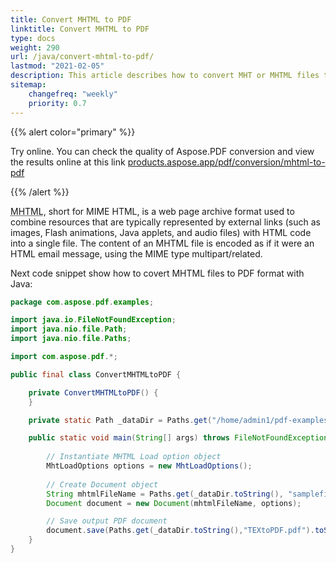 ```yaml
---
title: Convert MHTML to PDF 
linktitle: Convert MHTML to PDF 
type: docs
weight: 290
url: /java/convert-mhtml-to-pdf/
lastmod: "2021-02-05"
description: This article describes how to convert MHT or MHTML files to PDF format programmatically with Aspose.PDF for Java.
sitemap:
    changefreq: "weekly"
    priority: 0.7
---
```


{{% alert color="primary" %}}

Try online. You can check the quality of Aspose.PDF conversion and view the results online at this link [products.aspose.app/pdf/conversion/mhtml-to-pdf](https://products.aspose.app/pdf/conversion/mhtml-to-pdf)

{{% /alert %}}

<abbr title="MIME encapsulation of aggregate HTML documents">MHTML</abbr>, short for MIME HTML, is a web page archive format used to combine resources that are typically represented by external links (such as images, Flash animations, Java applets, and audio files) with HTML code into a single file. The content of an MHTML file is encoded as if it were an HTML email message, using the MIME type multipart/related.

Next code snippet show how to covert MHTML files to PDF format with Java:

```java
package com.aspose.pdf.examples;

import java.io.FileNotFoundException;
import java.nio.file.Path;
import java.nio.file.Paths;

import com.aspose.pdf.*;

public final class ConvertMHTMLtoPDF {

    private ConvertMHTMLtoPDF() {
    }

    private static Path _dataDir = Paths.get("/home/admin1/pdf-examples/Samples");

    public static void main(String[] args) throws FileNotFoundException {
        
        // Instantiate MHTML Load option object
        MhtLoadOptions options = new MhtLoadOptions();
        
        // Create Document object
        String mhtmlFileName = Paths.get(_dataDir.toString(), "samplefile.mhtml").toString();
        Document document = new Document(mhtmlFileName, options);

        // Save output PDF document
        document.save(Paths.get(_dataDir.toString(),"TEXtoPDF.pdf").toString());
    }
}
```

